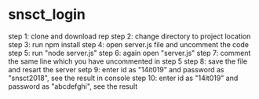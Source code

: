 # snsct_login

step 1: clone and download rep
step 2: change directory to project location
step 3: run npm install
step 4: open server.js file and uncomment the code
step 5: run "node server.js"
step 6: again open "server.js" 
step 7: comment the same line which you have uncommented in step 5
step 8: save the file and resart the server
setp 9: enter id as "14it019" and password as "snsct2018", see the result in console
step 10:  enter id as "14it019" and password as "abcdefghi", see the result 
